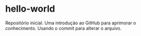 # hello-world
Repositório inicial. Uma introdução ao GitHub para aprimorar o conhecimento.
Usando o commit para alterar o arquivo.
